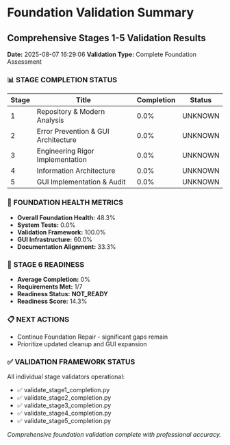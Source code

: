 # Foundation Validation Summary
## Comprehensive Stages 1-5 Validation Results

**Date:** 2025-08-07 16:29:06
**Validation Type:** Complete Foundation Assessment

### 📊 **STAGE COMPLETION STATUS**

| Stage | Title | Completion | Status |
|-------|-------|------------|--------|
| 1 | Repository & Modern Analysis | 0.0% | UNKNOWN |
| 2 | Error Prevention & GUI Architecture | 0.0% | UNKNOWN |
| 3 | Engineering Rigor Implementation | 0.0% | UNKNOWN |
| 4 | Information Architecture | 0.0% | UNKNOWN |
| 5 | GUI Implementation & Audit | 0.0% | UNKNOWN |

### 🎯 **FOUNDATION HEALTH METRICS**

- **Overall Foundation Health:** 48.3%
- **System Tests:** 0.0%
- **Validation Framework:** 100.0%
- **GUI Infrastructure:** 60.0%
- **Documentation Alignment:** 33.3%

### 🚀 **STAGE 6 READINESS**

- **Average Completion:** 0%
- **Requirements Met:** 1/7
- **Readiness Status:** **NOT_READY**
- **Readiness Score:** 14.3%

### 📋 **NEXT ACTIONS**

- Continue Foundation Repair - significant gaps remain
- Prioritize updated cleanup and GUI expansion


### ✅ **VALIDATION FRAMEWORK STATUS**

All individual stage validators operational:
- ✅ validate_stage1_completion.py
- ✅ validate_stage2_completion.py  
- ✅ validate_stage3_completion.py
- ✅ validate_stage4_completion.py
- ✅ validate_stage5_completion.py

*Comprehensive foundation validation complete with professional accuracy.*
